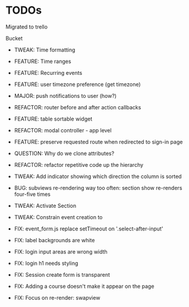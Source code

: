 # TODOs
Migrated to trello

Bucket  
* TWEAK: Time formatting
* FEATURE: Time ranges
* FEATURE: Recurring events
* FEATURE: user timezone preference (get timezone)
* MAJOR: push notifications to user (how?)
* REFACTOR: router before and after action callbacks

* FEATURE: table sortable widget
* REFACTOR: modal controller - app level

* FEATURE: preserve requested route when redirected to sign-in page

* QUESTION: Why do we clone attributes?

* REFACTOR: refactor repetitive code up the hierarchy

* TWEAK: Add indicator showing which direction the column is sorted
* BUG: subviews re-rendering way too often: section show re-renders four-five times

* TWEAK: Activate Section
* TWEAK: Constrain event creation to <datalist> values
* FIX: event_form.js replace setTimeout on '.select-after-input'
* FIX: label backgrounds are white
* FIX: login input areas are wrong width
* FIX: login h1 needs styling
* FIX: Session create form is transparent
* FIX: Adding a course doesn't make it appear on the page
* FIX: Focus on re-render: swapview
